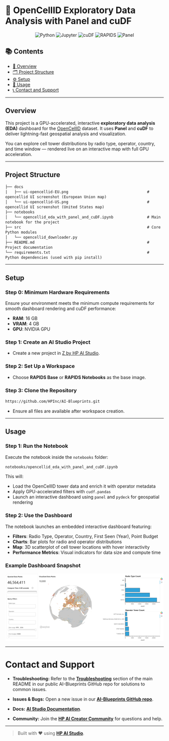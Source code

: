 # 📡 OpenCellID Exploratory Data Analysis with Panel and cuDF

<div align="center">

![Python](https://img.shields.io/badge/Python-3.10+-blue.svg?logo=python)
![Jupyter](https://img.shields.io/badge/Jupyter-supported-orange.svg?logo=jupyter)
![cuDF](https://img.shields.io/badge/cuDF-GPU%20accelerated-76B900.svg?logo=nvidia)
![RAPIDS](https://img.shields.io/badge/RAPIDS-ecosystem-orange.svg?logo=nvidia)
![Panel](https://img.shields.io/badge/Panel-dashboard-brightgreen.svg)

</div>

## 📚 Contents

* [🧠 Overview](#overview)
* [🗂 Project Structure](#project-structure)
* [⚙️ Setup](#setup)
* [🚀 Usage](#usage)
* [📞 Contact and Support](#contact-and-support)

---

## Overview

This project is a GPU-accelerated, interactive **exploratory data analysis (EDA)** dashboard for the [OpenCellID](https://www.opencellid.org/) dataset. It uses **Panel** and **cuDF** to deliver lightning-fast geospatial analysis and visualization.

You can explore cell tower distributions by radio type, operator, country, and time window — rendered live on an interactive map with full GPU acceleration.

---

## Project Structure

```
├── docs
|   ├── ui-opencellid-EU.png                                   # opencellid UI screenshot (European Union map)
│   └── ui-opencellid-US.png                                   # opencellid UI screenshot (United States map)
├── notebooks
│   └── opencellid_eda_with_panel_and_cuDF.ipynb               # Main notebook for the project
├── src                                                        # Core Python modules
│   └── opencellid_downloader.py               
├── README.md                                                  # Project documentation
└── requirements.txt                                           # Python dependencies (used with pip install)
```

---

## Setup

### Step 0: Minimum Hardware Requirements

Ensure your environment meets the minimum compute requirements for smooth dashboard rendering and cuDF performance:

- **RAM**: 16 GB  
- **VRAM**: 4 GB  
- **GPU**: NVIDIA GPU

### Step 1: Create an AI Studio Project

- Create a new project in [Z by HP AI Studio](https://zdocs.datascience.hp.com/docs/aistudio/overview).

### Step 2: Set Up a Workspace

- Choose **RAPIDS Base** or **RAPIDS Notebooks** as the base image.

### Step 3: Clone the Repository

```bash
https://github.com/HPInc/AI-Blueprints.git
```

- Ensure all files are available after workspace creation.

---

## Usage

### Step 1: Run the Notebook

Execute the notebook inside the `notebooks` folder:

```bash
notebooks/opencellid_eda_with_panel_and_cuDF.ipynb
```

This will:

- Load the OpenCellID tower data and enrich it with operator metadata  
- Apply GPU-accelerated filters with `cudf.pandas`  
- Launch an interactive dashboard using `panel` and `pydeck` for geospatial rendering  

### Step 2: Use the Dashboard

The notebook launches an embedded interactive dashboard featuring:

- **Filters**: Radio Type, Operator, Country, First Seen (Year), Point Budget  
- **Charts**: Bar plots for radio and operator distributions  
- **Map**: 3D scatterplot of cell tower locations with hover interactivity  
- **Performance Metrics**: Visual indicators for data size and compute time  

### Example Dashboard Snapshot

![Opencellid Dashboard UI](docs/ui-opencellid-EU.png) 

---

# Contact and Support

- **Troubleshooting:** Refer to the [**Troubleshooting**](https://github.com/HPInc/AI-Blueprints/tree/main?tab=readme-ov-file#troubleshooting) section of the main README in our public AI-Blueprints GitHub repo for solutions to common issues.

- **Issues & Bugs:** Open a new issue in our [**AI-Blueprints GitHub repo**](https://github.com/HPInc/AI-Blueprints).

- **Docs:** [**AI Studio Documentation**](https://zdocs.datascience.hp.com/docs/aistudio/overview).

- **Community:** Join the [**HP AI Creator Community**](https://community.datascience.hp.com/) for questions and help.

---

> Built with ❤️ using [**HP AI Studio**](https://hp.com/ai-studio).
